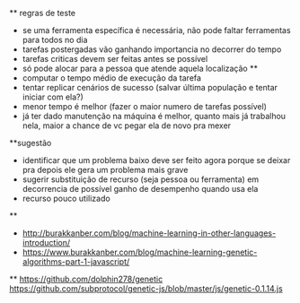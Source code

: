 ** regras de teste
- se uma ferramenta específica é necessária, não pode faltar ferramentas para todos no dia
- tarefas postergadas vão ganhando importancia no decorrer do tempo
- tarefas criticas devem ser feitas antes se possível
- só pode alocar para a pessoa que atende aquela localização
**
- computar o tempo médio de execução da tarefa
- tentar replicar cenários de sucesso (salvar última população e tentar iniciar com ela?)
- menor tempo é melhor (fazer o maior numero de tarefas possível)
- já ter dado manutenção na máquina é melhor, quanto mais já trabalhou nela, maior a chance de vc pegar ela de novo pra mexer

**sugestão
- identificar que um problema baixo deve ser feito agora porque se deixar pra depois ele gera um problema mais grave
- sugerir substituição de recurso (seja pessoa ou ferramenta) em decorrencia de possível ganho de desempenho quando usa ela
- recurso pouco utilizado

**
- http://burakkanber.com/blog/machine-learning-in-other-languages-introduction/
- https://www.burakkanber.com/blog/machine-learning-genetic-algorithms-part-1-javascript/


** 
https://github.com/dolphin278/genetic
https://github.com/subprotocol/genetic-js/blob/master/js/genetic-0.1.14.js
